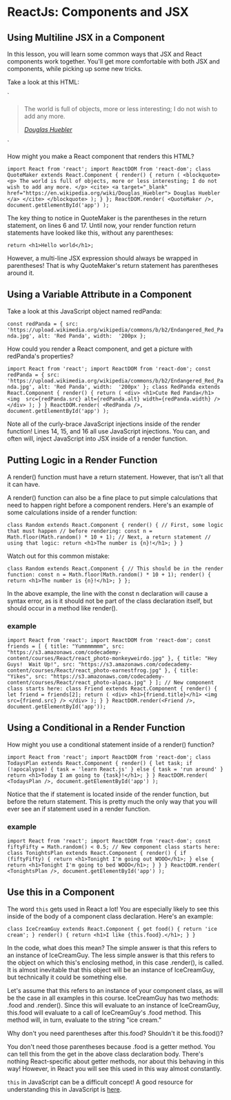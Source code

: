 # ReactJs: Components and JSX

## Using Multiline JSX in a Component
In this lesson, you will learn some common ways that JSX and React components work together. You'll get more comfortable with both JSX and components, while picking up some new tricks.

Take a look at this HTML:

`<blockquote>
  <p>
    The world is full of objects, more or less interesting; I do not wish to add any more.
  </p>
  <cite>
    <a target="_blank"
      href="https://en.wikipedia.org/wiki/Douglas_Huebler">
      Douglas Huebler
    </a>
  </cite>
</blockquote>`

How might you make a React component that renders this HTML?

`import React from 'react';
import ReactDOM from 'react-dom';
class QuoteMaker extends React.Component {
  render() {
    return (
      <blockquote>
        <p>
          The world is full of objects, more or less interesting; I do not wish to add any more.
        </p>
        <cite>
          <a target="_blank"
            href="https://en.wikipedia.org/wiki/Douglas_Huebler">
            Douglas Huebler
          </a>
        </cite>
      </blockquote>
    );
  }
};
ReactDOM.render(
  <QuoteMaker />,
  document.getElementById('app')
);
`

The key thing to notice in QuoteMaker is the parentheses in the return statement, on lines 6 and 17. Until now, your render function return statements have looked like this, without any parentheses:

`return <h1>Hello world</h1>;`

However, a multi-line JSX expression should always be wrapped in parentheses! That is why QuoteMaker's return statement has parentheses around it.


## Using a Variable Attribute in a Component
Take a look at this JavaScript object named redPanda:

`const redPanda = {
  src:  'https://upload.wikimedia.org/wikipedia/commons/b/b2/Endangered_Red_Panda.jpg',
  alt: 'Red Panda',
  width:  '200px
};`

How could you render a React component, and get a picture with redPanda's properties?

`import React from 'react';
import ReactDOM from 'react-dom';
const redPanda = {
  src: 'https://upload.wikimedia.org/wikipedia/commons/b/b2/Endangered_Red_Panda.jpg',
  alt: 'Red Panda',
  width:  '200px'
};
class RedPanda extends React.Component {
  render() {
    return (
      <div>
        <h1>Cute Red Panda</h1>
        <img 
          src={redPanda.src}
          alt={redPanda.alt}
          width={redPanda.width} />
      </div>
    );
  }
}
ReactDOM.render(
  <RedPanda />,
  document.getElementById('app')
);
`

Note all of the curly-brace JavaScript injections inside of the render function! Lines 14, 15, and 16 all use JavaScript injections. You can, and often will, inject JavaScript into JSX inside of a render function.


## Putting Logic in a Render Function
A render() function must have a return statement. However, that isn't all that it can have.

A render() function can also be a fine place to put simple calculations that need to happen right before a component renders. Here's an example of some calculations inside of a render function:

`class Random extends React.Component {
  render() {
    // First, some logic that must happen
    // before rendering:
    const n = Math.floor(Math.random() * 10 + 1);
    // Next, a return statement
    // using that logic:
    return <h1>The number is {n}!</h1>;
  }
}`

Watch out for this common mistake:

`class Random extends React.Component {
  // This should be in the render function:
  const n = Math.floor(Math.random() * 10 + 1);
  render() {
    return <h1>The number is {n}!</h1>;
  }
};`

In the above example, the line with the const n declaration will cause a syntax error, as is it should not be part of the class declaration itself, but should occur in a method like render().

### example 

`import React from 'react';
import ReactDOM from 'react-dom';
const friends = [
  {
    title: "Yummmmmmm",
    src: "https://s3.amazonaws.com/codecademy-content/courses/React/react_photo-monkeyweirdo.jpg"
  },
  {
    title: "Hey Guys!  Wait Up!",
    src: "https://s3.amazonaws.com/codecademy-content/courses/React/react_photo-earnestfrog.jpg"
  },
  {
    title: "Yikes",
    src: "https://s3.amazonaws.com/codecademy-content/courses/React/react_photo-alpaca.jpg"
  }
];
// New component class starts here:
class Friend extends React.Component {
  render() {
    let friend = friends[2];
    return (
      <div>
        <h1>{friend.title}</h1>
        <img src={friend.src} />
      </div>
    );
  }
}
ReactDOM.render(<Friend />, document.getElementById('app'));`


## Using a Conditional in a Render Function
How might you use a conditional statement inside of a render() function?

`import React from 'react';
import ReactDOM from 'react-dom';
class TodaysPlan extends React.Component {
  render() {
    let task;
    if (!apocalypse) {
      task = 'learn React.js'
    } else {
      task = 'run around'
    }
    return <h1>Today I am going to {task}!</h1>;
  }
}
ReactDOM.render(
  <TodaysPlan />,
  document.getElementById('app')
);`

Notice that the if statement is located inside of the render function, but before the return statement. This is pretty much the only way that you will ever see an if statement used in a render function.

### example 
`import React from 'react';
import ReactDOM from 'react-dom';
const fiftyFifty = Math.random() < 0.5;
// New component class starts here:
class TonightsPlan extends React.Component {
  render() {
    if (fiftyFifty) {
      return <h1>Tonight I'm going out WOOO</h1>;
    } else {
      return <h1>Tonight I'm going to bed WOOO</h1>;
    }
  }
}
ReactDOM.render(
  <TonightsPlan />,
  document.getElementById('app')
);`


## Use this in a Component
The word `this` gets used in React a lot! You are especially likely to see this inside of the body of a component class declaration. Here's an example:

`class IceCreamGuy extends React.Component {
  get food() {
    return 'ice cream';
  }
  render() {
    return <h1>I like {this.food}.</h1>;
  }
}`

In the code, what does this mean? The simple answer is that this refers to an instance of IceCreamGuy. The less simple answer is that this refers to the object on which this's enclosing method, in this case .render(), is called. It is almost inevitable that this object will be an instance of IceCreamGuy, but technically it could be something else.

Let's assume that this refers to an instance of your component class, as will be the case in all examples in this course. IceCreamGuy has two methods: .food and .render(). Since this will evaluate to an instance of IceCreamGuy, this.food will evaluate to a call of IceCreamGuy's .food method. This method will, in turn, evaluate to the string "ice cream."

Why don't you need parentheses after this.food? Shouldn't it be this.food()?

You don't need those parentheses because .food is a getter method. You can tell this from the get in the above class declaration body. There's nothing React-specific about getter methods, nor about this behaving in this way! However, in React you will see this used in this way almost constantly.

`this` in JavaScript can be a difficult concept! A good resource for understanding this in JavaScript is [here](https://dmitripavlutin.com/gentle-explanation-of-this-in-javascript/).